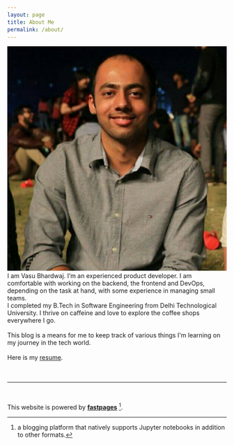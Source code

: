 ```yaml
---
layout: page
title: About Me
permalink: /about/
---
```


<img class="col one right" src="/images/prof_pic.jpg">
I am Vasu Bhardwaj. I’m an experienced product developer. I am comfortable with working on the backend, the frontend and DevOps, depending on the task at hand, with some experience in managing small teams.
<br/>
I completed my B.Tech in Software Engineering from Delhi Technological University. I thrive on caffeine and love to explore the coffee shops everywhere I go. 
<br/>
<br/>
This blog is a means for me to keep track of various things I'm learning on my journey in the tech world.
<br/>
<br/> 
Here is my <a href="https://drive.google.com/open?id=1yscOTGdXb4MVHUzZp7qMkWAUn3ui6z9e" target="_blank">resume</a>.
<br/>
<br/>

<br/>
<hr/>
<br/>


This website is powered by **[fastpages](https://github.com/fastai/fastpages)** [^1].


[^1]:a blogging platform that natively supports Jupyter notebooks in addition to other formats.
